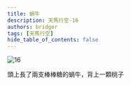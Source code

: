 ```yaml
---
title: 蝸牛
description: 天馬行空-16
authors: bridger
tags: [天馬行空]
hide_table_of_contents: false
---
```



![16](https://e.brid.cf/i/2023/08/03/ngdjxl.webp)


<!-- truncate -->

頭上長了兩支棒棒糖的蝸牛，背上一顆桃子  

